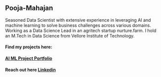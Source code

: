 ## Pooja-Mahajan
Seasoned Data Scientist with extensive experience in leveraging AI and machine learning to solve business challenges across various domains. Working as a Data Science Lead in an agritech startup nurture.farm. I hold an M.Tech in Data Science from Vellore Institute of Technology.



#### Find my projects here: #####
#### [AI ML Project Portfolio](https://github.com/poojamahajan0712/Data-Science-Portfolio) ####

#### Reach out here  [Linkedin](https://www.linkedin.com/in/pooja-mahajan-69b38a98/) ####

